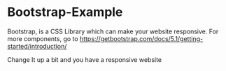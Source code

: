 # Bootstrap-Example
Bootstrap, is a CSS Library which can make your website responsive. For more components, go to https://getbootstrap.com/docs/5.1/getting-started/introduction/

Change It up a bit and you have a responsive website
